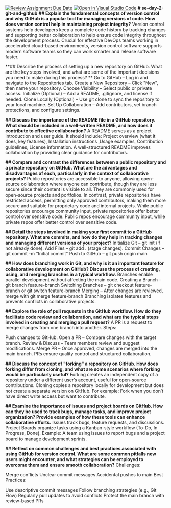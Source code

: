 [![Review Assignment Due Date](https://classroom.github.com/assets/deadline-readme-button-22041afd0340ce965d47ae6ef1cefeee28c7c493a6346c4f15d667ab976d596c.svg)](https://classroom.github.com/a/8wgCKhpZ)
[![Open in Visual Studio Code](https://classroom.github.com/assets/open-in-vscode-2e0aaae1b6195c2367325f4f02e2d04e9abb55f0b24a779b69b11b9e10269abc.svg)](https://classroom.github.com/online_ide?assignment_repo_id=18438918&assignment_repo_type=AssignmentRepo)
**# se-day-2-git-and-github**
**## Explain the fundamental concepts of version control and why GitHub is a popular tool for managing versions of code. How does version control help in maintaining project integrity?**
Version control systems help developers keep a complete code history by tracking changes and supporting better collaboration to help ensure code integrity throughout the development process. Crucial for effective DevOps teams working in accelerated cloud-based environments, version control software supports modern software teams so they can work smarter and release software faster.

**## Describe the process of setting up a new repository on GitHub. What are the key steps involved, and what are some of the important decisions you need to make during this process? **
Go to GitHub – Log in and navigate to the Repositories tab.
Create a New Repository – Click "New", then name your repository.
Choose Visibility – Select public or private access.
Initialize (Optional) – Add a README, .gitignore, and license if needed.
Clone Locally (Optional) – Use git clone to sync the repository to your local machine.
Set Up Collaboration – Add contributors, set branch protections, and configure settings.

**## Discuss the importance of the README file in a GitHub repository. What should be included in a well-written README, and how does it contribute to effective collaboration?**
A README serves as a project introduction and user guide. It should include: Project overview (what it does, key features), Installation instructions ,Usage examples, Contribution guidelines, License information. A well-structured README improves collaboration by providing clear guidance for contributors.

**## Compare and contrast the differences between a public repository and a private repository on GitHub. What are the advantages and disadvantages of each, particularly in the context of collaborative projects?**
Public repositories are accessible to anyone, allowing open-source collaboration where anyone can contribute, though they are less secure since their content is visible to all. They are commonly used for open-source projects and portfolios. In contrast, private repositories have restricted access, permitting only approved contributors, making them more secure and suitable for proprietary code and internal projects. While public repositories encourage community input, private repositories offer better control over sensitive code. Public repos encourage community input, while private repos offer better control over sensitive code.

**## Detail the steps involved in making your first commit to a GitHub repository. What are commits, and how do they help in tracking changes and managing different versions of your project?**
Initialize Git – git init (if not already done).
Add Files – git add . (stage changes).
Commit Changes – git commit -m "Initial commit"
Push to GitHub – git push origin main

**## How does branching work in Git, and why is it an important feature for collaborative development on GitHub? Discuss the process of creating, using, and merging branches in a typical workflow.**
Branches enable parallel development without affecting the main code.
Creating a Branch – git branch feature-branch
Switching Branches – git checkout feature-branch or git switch feature-branch
Merging – After changes are reviewed, merge with git merge feature-branch
Branching isolates features and prevents conflicts in collaborative projects.

**## Explore the role of pull requests in the GitHub workflow. How do they facilitate code review and collaboration, and what are the typical steps involved in creating and merging a pull request?**
A PR is a request to merge changes from one branch into another.
Steps:

Push changes to GitHub.
Open a PR – Compare changes with the target branch.
Review & Discuss – Team members review and suggest modifications.
Merge PR – Once approved, changes are merged into the main branch.
PRs ensure quality control and structured collaboration.

**## Discuss the concept of "forking" a repository on GitHub. How does forking differ from cloning, and what are some scenarios where forking would be particularly useful?**
Forking creates an independent copy of a repository under a different user’s account, useful for open-source contributions.
Cloning copies a repository locally for development but does not create a separate version on GitHub.
For example: Fork when you don’t have direct write access but want to contribute.

**## Examine the importance of issues and project boards on GitHub. How can they be used to track bugs, manage tasks, and improve project organization? Provide examples of how these tools can enhance collaborative efforts.**
Issues track bugs, feature requests, and discussions.
Project Boards organize tasks using a Kanban-style workflow (To-Do, In Progress, Done).
Example: A team using issues to report bugs and a project board to manage development sprints.

**## Reflect on common challenges and best practices associated with using GitHub for version control. What are some common pitfalls new users might encounter, and what strategies can be employed to overcome them and ensure smooth collaboration?**
Challenges:

Merge conflicts
Unclear commit messages
Accidental pushes to main
Best Practices:

Use descriptive commit messages
Follow branching strategies (e.g., Git Flow)
Regularly pull updates to avoid conflicts
Protect the main branch with review-based PRs
